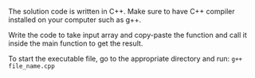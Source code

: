 The solution code is written in C++.
Make sure to have C++ compiler installed on your computer such as g++.

Write the code to take input array and copy-paste the function and call it inside the main function to get the result.

To start the executable file, go to the appropriate directory and run:
<code>g++ file_name.cpp</code>